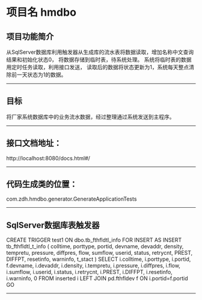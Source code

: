 # 项目名 hmdbo
## 项目功能简介
从SqlServer数据库利用触发器从生成库的流水表将数据读取，增加名称中文查询结果和初始化状态0，
将数据存储到临时表，待系统处理。
系统将临时表的数据用定时任务读取，利用接口发送，
读取后的数据将状态更新为1，系统每天整点清除前一天状态为1的数据。
****
## 目标
将厂家系统数据库中的业务流水数据，经过整理通过系统发送到主程序。
****
## 接口文档地址：
http://localhost:8080/docs.html#/
****
## 代码生成类的位置：
com.zdh.hmdbo.generator.GenerateApplicationTests
****
## SqlServer数据库表触发器
CREATE TRIGGER test1 ON dbo.tb_fthfldtl_info FOR INSERT AS INSERT tb_fthfldtl_t_info (
colltime,
porttype,
portid,
devname,
devaddr,
density,
tempretu,
pressure,
diffpres,
flow,
sumflow,
userid,
status,
retrycnt,
PREST,
DIFFPT,
resetinfo,
warninfo,
t_stact
) SELECT
i.colltime,
i.porttype,
i.portid,
f.devname,
i.devaddr,
i.density,
i.tempretu,
i.pressure,
i.diffpres,
i.flow,
i.sumflow,
i.userid,
i.status,
i.retrycnt,
i.PREST,
i.DIFFPT,
i.resetinfo,
i.warninfo,
0
FROM
inserted i LEFT JOIN pd.fthfldev f ON i.portid=f.portid
GO
****

